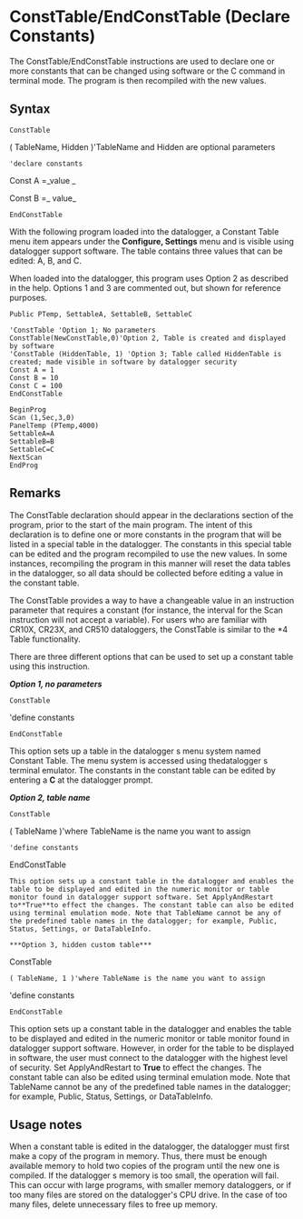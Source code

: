 # ConstTable/EndConstTable (Declare Constants)

The ConstTable/EndConstTable instructions are used to declare one or more constants that can be changed using software or the C command in terminal mode. The program is then recompiled with the new values.

## Syntax

```
ConstTable
```

( TableName, Hidden )'TableName and Hidden are optional parameters

```
'declare constants
```

Const A =_value _

Const B =_ value_

```
EndConstTable
```

With the following program loaded into the datalogger, a Constant Table menu item appears under the **Configure, Settings** menu and is visible using datalogger support software. The table contains three values that can be edited: A, B, and C.

When loaded into the datalogger, this program uses Option 2 as described in the help. Options 1 and 3 are commented out, but shown for reference purposes.

```
Public PTemp, SettableA, SettableB, SettableC

'ConstTable 'Option 1; No parameters
ConstTable(NewConstTable,0)'Option 2, Table is created and displayed by software
'ConstTable (HiddenTable, 1) 'Option 3; Table called HiddenTable is created; made visible in software by datalogger security
Const A = 1
Const B = 10
Const C = 100
EndConstTable

BeginProg
Scan (1,Sec,3,0)
PanelTemp (PTemp,4000)
SettableA=A
SettableB=B
SettableC=C
NextScan
EndProg
```

## Remarks

The ConstTable declaration should appear in the declarations section of the program, prior to the start of the main program. The intent of this declaration is to define one or more constants in the program that will be listed in a special table in the datalogger. The constants in this special table can be edited and the program recompiled to use the new values. In some instances, recompiling the program in this manner will reset the data tables in the datalogger, so all data should be collected before editing a value in the constant table.

The ConstTable provides a way to have a changeable value in an instruction parameter that requires a constant (for instance, the interval for the Scan instruction will not accept a variable). For users who are familiar with CR10X, CR23X, and CR510 dataloggers, the ConstTable is similar to the \*4 Table functionality.

There are three different options that can be used to set up a constant table using this instruction.

**_Option 1, no parameters_**

```
ConstTable
```

'define constants

```
EndConstTable
```

This option sets up a table in the datalogger s menu system named Constant Table. The menu system is accessed using thedatalogger s terminal emulator. The constants in the constant table can be edited by entering a **C** at the datalogger prompt.

**_Option 2, table name_**

```
ConstTable
```

( TableName )'where TableName is the name you want to assign

```
'define constants
```

EndConstTable

```
This option sets up a constant table in the datalogger and enables the table to be displayed and edited in the numeric monitor or table monitor found in datalogger support software. Set ApplyAndRestart to**True**to effect the changes. The constant table can also be edited using terminal emulation mode. Note that TableName cannot be any of the predefined table names in the datalogger; for example, Public, Status, Settings, or DataTableInfo.

***Option 3, hidden custom table***

```

ConstTable

```
( TableName, 1 )'where TableName is the name you want to assign

```

'define constants

```
EndConstTable
```

This option sets up a constant table in the datalogger and enables the table to be displayed and edited in the numeric monitor or table monitor found in datalogger support software. However, in order for the table to be displayed in software, the user must connect to the datalogger with the highest level of security. Set ApplyAndRestart to **True** to effect the changes. The constant table can also be edited using terminal emulation mode. Note that TableName cannot be any of the predefined table names in the datalogger; for example, Public, Status, Settings, or DataTableInfo.

## Usage notes

When a constant table is edited in the datalogger, the datalogger must first make a copy of the program in memory. Thus, there must be enough available memory to hold two copies of the program until the new one is compiled. If the datalogger s memory is too small, the operation will fail. This can occur with large programs, with smaller memory dataloggers, or if too many files are stored on the datalogger's CPU drive. In the case of too many files, delete unnecessary files to free up memory.
